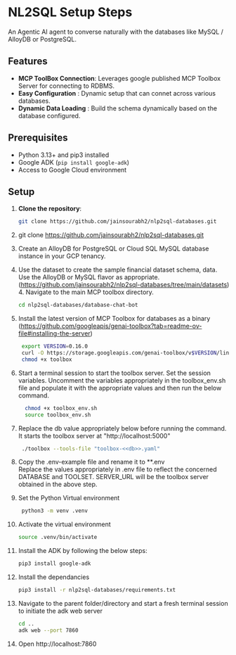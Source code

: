 # NL2SQL Setup Steps

An Agentic AI agent to converse naturally with the databases like MySQL / AlloyDB or PostgreSQL.

## Features

- **MCP ToolBox Connection**: Leverages google published MCP Toolbox Server for connecting to RDBMS.
- **Easy Configuration**    : Dynamic setup that can connet across various databases.
- **Dynamic Data Loading**  : Build the schema dynamically based on the database configured.

## Prerequisites

- Python 3.13+ and pip3 installed
- Google ADK (`pip install google-adk`)
- Access to Google Cloud environment

## Setup

1. **Clone the repository**:
    ```bash
    git clone https://github.com/jainsourabh2/nlp2sql-databases.git 
    ```

1. git clone https://github.com/jainsourabh2/nlp2sql-databases.git  
2. Create an AlloyDB for PostgreSQL or Cloud SQL MySQL database instance in your GCP tenancy.  
3. Use the dataset to create the sample financial dataset schema, data. Use the AlloyDB or MySQL flavor as appropriate. (https://github.com/jainsourabh2/nlp2sql-databases/tree/main/datasets) 4. Navigate to the main MCP toolbox directory.  
   ```bash
   cd nlp2sql-databases/database-chat-bot
   ```
5. Install the latest version of MCP Toolbox for databases as a binary (https://github.com/googleapis/genai-toolbox?tab=readme-ov-file#installing-the-server)  
   ```bash
    export VERSION=0.16.0  
    curl -O https://storage.googleapis.com/genai-toolbox/v$VERSION/linux/amd64/toolbox  
    chmod +x toolbox
   ```
6. Start a terminal session to start the toolbox server. Set the session variables. Uncomment the variables appropriately in the toolbox_env.sh file and populate it with the appropriate         values and then run the below command.  
   ```bash
     chmod +x toolbox_env.sh  
     source toolbox_env.sh  
7. Replace the db value appropriately below before running the command. It starts the toolbox server at "http://localhost:5000" 
   ```bash
    ./toolbox --tools-file "toolbox-<<db>>.yaml"
   ```
8. Copy the .env-example file and rename it to **.env  
   Replace the values appropriately in .env file to reflect the concerned DATABASE and TOOLSET. SERVER_URL will be the toolbox server obtained in the above step. 
9. Set the Python Virtual environment
   ```bash
    python3 -m venv .venv   
    ```
10. Activate the virtual environment
    ```bash
    source .venv/bin/activate
    ```
11. Install the ADK by following the below steps:  
    ```bash
    pip3 install google-adk
    ```
12. Install the dependancies  
    ```bash
    pip3 install -r nlp2sql-databases/requirements.txt
    ```
13. Navigate to the parent folder/directory and start a fresh terminal session to initiate the adk web server  
    ```bash
    cd ..  
    adk web --port 7860
    ```
14. Open http://localhost:7860  
